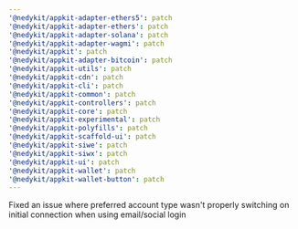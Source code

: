 ```yaml
---
'@nedykit/appkit-adapter-ethers5': patch
'@nedykit/appkit-adapter-ethers': patch
'@nedykit/appkit-adapter-solana': patch
'@nedykit/appkit-adapter-wagmi': patch
'@nedykit/appkit': patch
'@nedykit/appkit-adapter-bitcoin': patch
'@nedykit/appkit-utils': patch
'@nedykit/appkit-cdn': patch
'@nedykit/appkit-cli': patch
'@nedykit/appkit-common': patch
'@nedykit/appkit-controllers': patch
'@nedykit/appkit-core': patch
'@nedykit/appkit-experimental': patch
'@nedykit/appkit-polyfills': patch
'@nedykit/appkit-scaffold-ui': patch
'@nedykit/appkit-siwe': patch
'@nedykit/appkit-siwx': patch
'@nedykit/appkit-ui': patch
'@nedykit/appkit-wallet': patch
'@nedykit/appkit-wallet-button': patch
---
```


Fixed an issue where preferred account type wasn't properly switching on initial connection when using email/social login
